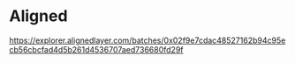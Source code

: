 # Aligned
https://explorer.alignedlayer.com/batches/0x02f9e7cdac48527162b94c95ecb56cbcfad4d5b261d4536707aed736680fd29f
